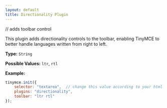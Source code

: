 ```yaml
---
layout: default
title: Directionality Plugin
---
```


// adds toolbar control

This plugin adds directionality controls to the toolbar, enabling TinyMCE to better handle languages written from right to left.

**Type:** `String`

**Possible Values:** `ltr`, `rtl`

**Example:**

```js
tinymce.init({
    selector: "textarea",  // change this value according to your html
    plugins: "directionality",
    toolbar: "ltr rtl"
});
```
